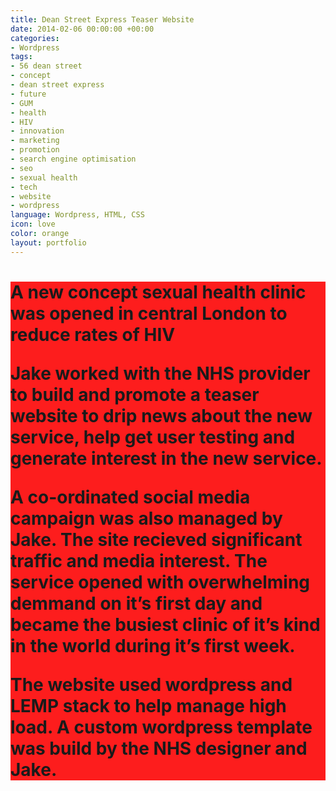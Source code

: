 ```yaml
---
title: Dean Street Express Teaser Website
date: 2014-02-06 00:00:00 +00:00
categories:
- Wordpress
tags:
- 56 dean street
- concept
- dean street express
- future
- GUM
- health
- HIV
- innovation
- marketing
- promotion
- search engine optimisation
- seo
- sexual health
- tech
- website
- wordpress
language: Wordpress, HTML, CSS
icon: love
color: orange
layout: portfolio
---
```


<h1 class="subtitle" style="background: rgb(253,29,29);">

A new concept sexual health clinic was opened in central London to reduce rates of HIV

Jake worked with the NHS provider to build and promote a teaser website to drip news about the new service, help get user testing and generate interest in the new service.

A co-ordinated social media campaign was also managed by Jake. The site recieved significant traffic and media interest. The service opened with overwhelming demmand on it’s first day and became the busiest clinic of it’s kind in the world during it’s first week.

The website used wordpress and LEMP stack to help manage high load. A custom wordpress template was build by the NHS designer and Jake.
